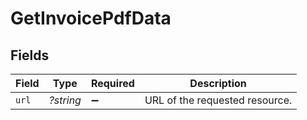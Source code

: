 # GetInvoicePdfData


## Fields

| Field                          | Type                           | Required                       | Description                    |
| ------------------------------ | ------------------------------ | ------------------------------ | ------------------------------ |
| `url`                          | *?string*                      | :heavy_minus_sign:             | URL of the requested resource. |